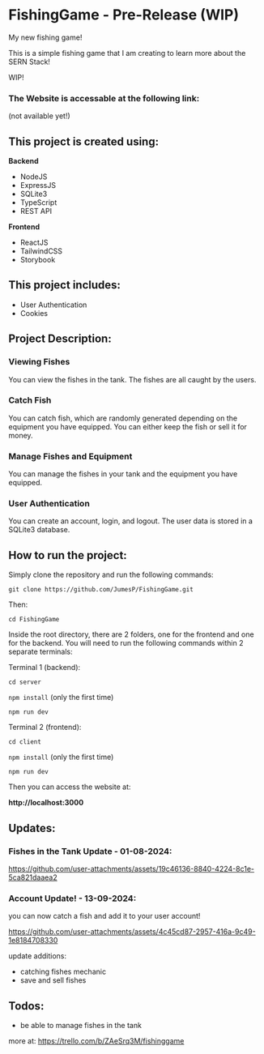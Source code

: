 # FishingGame - Pre-Release (WIP)
My new fishing game!

This is a simple fishing game that I am creating to learn more about the SERN Stack!

WIP!

### The Website is accessable at the following link:
(not available yet!)


## This project is created using:
**Backend**
- NodeJS
- ExpressJS
- SQLite3
- TypeScript
- REST API

**Frontend**
- ReactJS
- TailwindCSS
- Storybook

## This project includes:
- User Authentication
- Cookies

## Project Description:

### Viewing Fishes
You can view the fishes in the tank. The fishes are all caught by the users.

### Catch Fish
You can catch fish, which are randomly generated depending on the equipment you have equipped. You can either keep the fish or sell it for money.

### Manage Fishes and Equipment
You can manage the fishes in your tank and the equipment you have equipped.

### User Authentication
You can create an account, login, and logout. The user data is stored in a SQLite3 database.

## How to run the project:

Simply clone the repository and run the following commands:

```git clone https://github.com/JumesP/FishingGame.git```

Then:

```cd FishingGame```

Inside the root directory, there are 2 folders, one for the frontend and one for the backend. You will need to run the following commands within 2 separate terminals:

Terminal 1 (backend):

```cd server```

```npm install``` (only the first time)

```npm run dev```

Terminal 2 (frontend):

```cd client```

```npm install``` (only the first time)

```npm run dev```

Then you can access the website at:

**http://localhost:3000**

## Updates:



### Fishes in the Tank Update - 01-08-2024:
https://github.com/user-attachments/assets/19c46136-8840-4224-8c1e-5ca821daaea2


### Account Update! - 13-09-2024:
you can now catch a fish and add it to your user account!

https://github.com/user-attachments/assets/4c45cd87-2957-416a-9c49-1e8184708330

update additions:
- catching fishes mechanic
- save and sell fishes


## Todos:

- be able to manage fishes in the tank

more at: https://trello.com/b/ZAeSrq3M/fishinggame